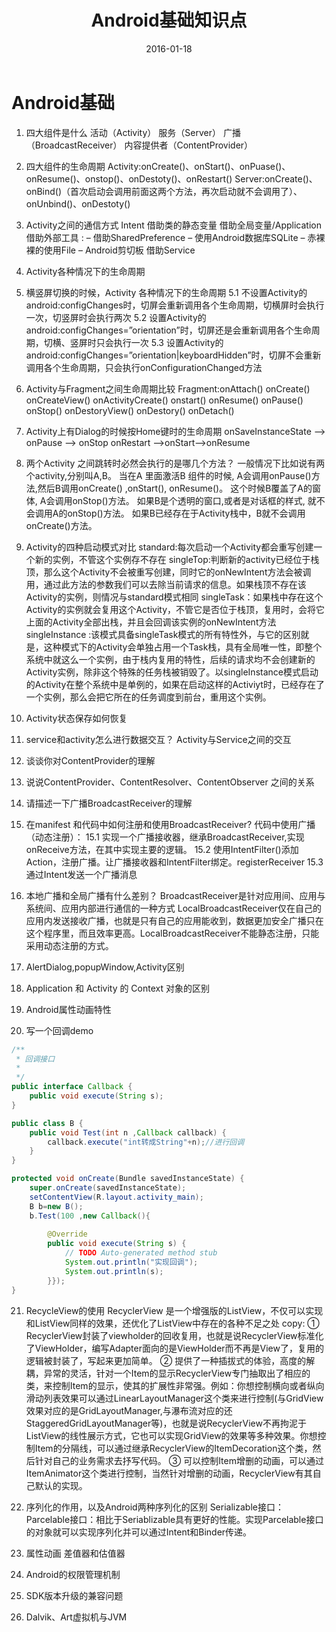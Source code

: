 ﻿---
title: Android基础知识点
date: 2016-01-18
categories: "Android"
tags: "笔记"
---
# Android基础
1. 四大组件是什么
活动（Activity） 服务（Server） 广播（BroadcastReceiver） 内容提供者（ContentProvider）

2. 四大组件的生命周期
Activity:onCreate()、onStart()、onPuase()、onResume()、onstop()、onDestoty()、onRestart()
Server:onCreate()、onBind()（首次启动会调用前面这两个方法，再次启动就不会调用了）、onUnbind()、onDestoty()

3. Activity之间的通信方式
Intent
借助类的静态变量
借助全局变量/Application
借助外部工具 :
– 借助SharedPreference
– 使用Android数据库SQLite
– 赤裸裸的使用File – Android剪切板
借助Service
<!-- more -->
4. Activity各种情况下的生命周期

5. 横竖屏切换的时候，Activity 各种情况下的生命周期
5.1 不设置Activity的android:configChanges时，切屏会重新调用各个生命周期，切横屏时会执行一次，切竖屏时会执行两次
5.2 设置Activity的android:configChanges=”orientation”时，切屏还是会重新调用各个生命周期，切横、竖屏时只会执行一次
5.3 设置Activity的android:configChanges=”orientation|keyboardHidden”时，切屏不会重新调用各个生命周期，只会执行onConfigurationChanged方法

6. Activity与Fragment之间生命周期比较
Fragment:onAttach() onCreate() onCreateView() onActivityCreate() onstart() onResume() onPause() onStop() onDestoryView() onDestory() onDetach()

7. Activity上有Dialog的时候按Home键时的生命周期
onSaveInstanceState –> onPause –> onStop onRestart –>onStart—>onResume

8. 两个Activity 之间跳转时必然会执行的是哪几个方法？
一般情况下比如说有两个activity,分别叫A,B。
当在A 里面激活B 组件的时候, A会调用onPause()方法,然后B调用onCreate() ,onStart(), onResume()。
这个时候B覆盖了A的窗体, A会调用onStop()方法。
如果B是个透明的窗口,或者是对话框的样式, 就不会调用A的onStop()方法。
如果B已经存在于Activity栈中，B就不会调用onCreate()方法。

9. Activity的四种启动模式对比
standard:每次启动一个Activity都会重写创建一个新的实例，不管这个实例存不存在
singleTop:判断新的activity已经位于栈顶，那么这个Activity不会被重写创建，同时它的onNewIntent方法会被调用，通过此方法的参数我们可以去除当前请求的信息。如果栈顶不存在该Activity的实例，则情况与standard模式相同
singleTask：如果栈中存在这个Activity的实例就会复用这个Activity，不管它是否位于栈顶，复用时，会将它上面的Activity全部出栈，并且会回调该实例的onNewIntent方法
singleInstance :该模式具备singleTask模式的所有特性外，与它的区别就是，这种模式下的Activity会单独占用一个Task栈，具有全局唯一性，即整个系统中就这么一个实例，由于栈内复用的特性，后续的请求均不会创建新的Activity实例，除非这个特殊的任务栈被销毁了。以singleInstance模式启动的Activity在整个系统中是单例的，如果在启动这样的Activiyt时，已经存在了一个实例，那么会把它所在的任务调度到前台，重用这个实例。

10. Activity状态保存如何恢复

11. service和activity怎么进行数据交互？
Activity与Service之间的交互

12. 谈谈你对ContentProvider的理解

13. 说说ContentProvider、ContentResolver、ContentObserver 之间的关系

14. 请描述一下广播BroadcastReceiver的理解

15. 在manifest 和代码中如何注册和使用BroadcastReceiver?
代码中使用广播（动态注册）：
15.1 实现一个广播接收器，继承BroadcastReceiver,实现onReceive方法，在其中实现主要的逻辑。
15.2 使用IntentFilter()添加Action，注册广播。让广播接收器和IntentFilter绑定。registerReceiver
15.3 通过Intent发送一个广播消息

16. 本地广播和全局广播有什么差别？
BroadcastReceiver是针对应用间、应用与系统间、应用内部进行通信的一种方式
LocalBroadcastReceiver仅在自己的应用内发送接收广播，也就是只有自己的应用能收到，数据更加安全广播只在这个程序里，而且效率更高。LocalBroadcastReceiver不能静态注册，只能采用动态注册的方式。

17. AlertDialog,popupWindow,Activity区别

18. Application 和 Activity 的 Context 对象的区别

19. Android属性动画特性

20. 写一个回调demo
```java
/** 
 * 回调接口 
 * 
 */  
public interface Callback {  
    public void execute(String s);  
}

public class B {  
    public void Test(int n ,Callback callback) {  
        callback.execute("int转成String"+n);//进行回调  
    }  
}

protected void onCreate(Bundle savedInstanceState) {  
    super.onCreate(savedInstanceState);  
    setContentView(R.layout.activity_main);  
    B b=new B();  
    b.Test(100 ,new Callback(){  
  
        @Override  
        public void execute(String s) {  
            // TODO Auto-generated method stub  
            System.out.println("实现回调");
            System.out.println(s);  				
        }});  
}
```


21. RecycleView的使用
RecyclerView 是一个增强版的ListView，不仅可以实现和ListView同样的效果，还优化了ListView中存在的各种不足之处
copy:
① RecyclerView封装了viewholder的回收复用，也就是说RecyclerView标准化了ViewHolder，编写Adapter面向的是ViewHolder而不再是View了，复用的逻辑被封装了，写起来更加简单。
② 提供了一种插拔式的体验，高度的解耦，异常的灵活，针对一个Item的显示RecyclerView专门抽取出了相应的类，来控制Item的显示，使其的扩展性非常强。例如：你想控制横向或者纵向滑动列表效果可以通过LinearLayoutManager这个类来进行控制(与GridView效果对应的是GridLayoutManager,与瀑布流对应的还StaggeredGridLayoutManager等)，也就是说RecyclerView不再拘泥于ListView的线性展示方式，它也可以实现GridView的效果等多种效果。你想控制Item的分隔线，可以通过继承RecyclerView的ItemDecoration这个类，然后针对自己的业务需求去抒写代码。
③ 可以控制Item增删的动画，可以通过ItemAnimator这个类进行控制，当然针对增删的动画，RecyclerView有其自己默认的实现。

22. 序列化的作用，以及Android两种序列化的区别
Serializable接口：
Parcelable接口：相比于Seriablizable具有更好的性能。实现Parcelable接口的对象就可以实现序列化并可以通过Intent和Binder传递。

23. 属性动画
差值器和估值器

24. Android的权限管理机制

25. SDK版本升级的兼容问题

26. Dalvik、Art虚拟机与JVM